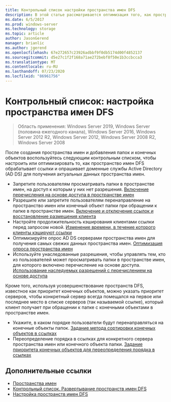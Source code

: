 ```yaml
---
title: Контрольный список настройки пространства имен DFS
description: В этой статье рассматривается оптимизация того, как пространство имен DFS обрабатывает ссылки и опрашивает AD DS на предмет актуальных данных пространства имен.
ms.date: 6/5/2017
ms.prod: windows-server
ms.technology: storage
ms.topic: article
author: JasonGerend
manager: brianlic
ms.author: jgerend
ms.openlocfilehash: 67e272657c23926adbbf9f0db5174d00f4852137
ms.sourcegitcommit: d5e27c1f2f168a71ae272bebf8f50e1b3ccbcca3
ms.translationtype: MT
ms.contentlocale: ru-RU
ms.lasthandoff: 07/23/2020
ms.locfileid: "86961756"
---
```

# <a name="checklist-tune-a-dfs-namespace"></a>Контрольный список: настройка пространства имен DFS

> Область применения: Windows Server 2019, Windows Server (половина ежегодного канала), Windows Server 2016, Windows Server 2012 R2, Windows Server 2012, Windows Server 2008 R2, Windows Server 2008

После создания пространства имен и добавления папок и конечных объектов воспользуйтесь следующим контрольным списком, чтобы настроить или оптимизировать то, как пространство имен DFS обрабатывает ссылки и опрашивает доменные службы Active Directory (AD DS) для получения актуальных данных пространства имен.

-   Запретите пользователям просматривать папки в пространстве имен, на доступ к которым у них нет разрешения. [Включение перечисления на основе доступа в пространстве имен](enable-access-based-enumeration-on-a-namespace.md)
-   Разрешите или запретите пользователям перенаправление на пространство имен или конечный объект папки при обращении к папке в пространстве имен. [Включение и отключение ссылок и восстановление размещения клиента](enable-or-disable-referrals-and-client-failback.md)
-   Настройте продолжительность кэширования клиентами ссылки перед запросом новой. [Изменение времени, в течение которого клиенты кэшируют ссылки](change-the-amount-of-time-that-clients-cache-referrals.md)
-   Оптимизируйте опрос AD DS серверами пространства имен для получения самых свежих данных пространства имен. [Оптимизация опроса пространства имен](optimize-namespace-polling.md)
-   Используйте унаследованные разрешения, чтобы управлять тем, кто из пользователей может просматривать папки в пространстве имен, для которого включено перечисление на основе доступа. [Использование наследуемых разрешений с перечислением на основе доступа](using-inherited-permissions-with-access-based-enumeration.md)

Кроме того, используя усовершенствование пространств DFS, известное как приоритет конечных объектов, можно указать приоритет серверов, чтобы конкретный сервер всегда помещался на первое или последнее место в списке серверов (так называемой ссылке), который клиент получает при обращении к папке с конечными объектами в пространстве имен.

-   Укажите, в каком порядке пользователи будут перенаправляться на конечные объекты папок. [Задание метода сортировки конечных объектов в ссылках](set-the-ordering-method-for-targets-in-referrals.md)
-   Переопределение порядка в ссылках для конкретного сервера пространства имен или конечного объекта папки. [Задание приоритета конечных объектов для переопределения порядка в ссылках](set-target-priority-to-override-referral-ordering.md)

## <a name="additional-references"></a>Дополнительные ссылки

-   [Пространства имен](/previous-versions/windows/it-pro/windows-server-2008-R2-and-2008/cc771914(v=ws.11))
-   [Контрольный список. Развертывание пространств имен DFS](checklist-deploy-dfs-namespaces.md)
-   [Настройка пространств имен DFS](tuning-dfs-namespaces.md)
